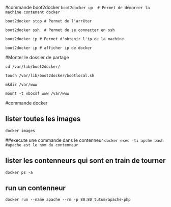 #commande boot2docker
`boot2docker up  # Permet de démarrer la machine contenant docker`

`boot2docker stop # Permet de l'arrêter`

`boot2docker ssh  # Permet de se connecter en ssh `

`boot2docker ip # Permet d'obtenir l'ip de la machine`

`boot2docker ip # afficher ip de docker`

#Monter le dossier de partage

`cd /var/lib/boot2docker/`

`touch /var/lib/boot2docker/bootlocal.sh`

`mkdir /var/www`

`mount -t vboxsf www /var/www`


#commande docker



## lister toutes les images
`docker images`


##execute une commande dans le contenneur
`docker exec -ti apche bash #apache est le nom du contenneur`

## lister les contenneurs qui sont en train de tourner
`docker ps -a`

## run un  contenneur
`docker run --name apache --rm -p 80:80 tutum/apache-php`

